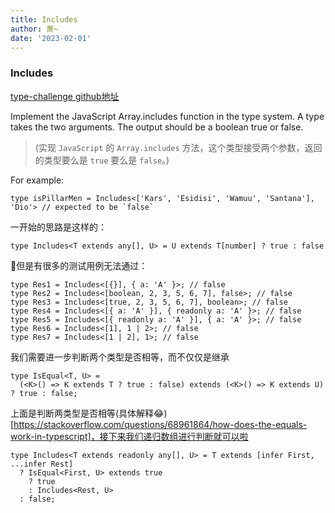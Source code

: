 ```yaml
---
title: Includes
author: 萧~
date: '2023-02-01'
---
```


### Includes

[type-challenge github地址](https://github.com/type-challenges/type-challenges/blob/main/questions/00898-easy-includes/README.md)

Implement the JavaScript Array.includes function in the type system. A type takes the two arguments. The output should be a boolean true or false.

>(实现 ```JavaScript``` 的 ```Array.includes``` 方法，这个类型接受两个参数，返回的类型要么是 ```true``` 要么是 ```false```。)

For example:

```
type isPillarMen = Includes<['Kars', 'Esidisi', 'Wamuu', 'Santana'], 'Dio'> // expected to be `false`
```

一开始的思路是这样的：
```
type Includes<T extends any[], U> = U extends T[number] ? true : false
```

🤔但是有很多的测试用例无法通过：

```
type Res1 = Includes<[{}], { a: 'A' }>; // false
type Res2 = Includes<[boolean, 2, 3, 5, 6, 7], false>; // false
type Res3 = Includes<[true, 2, 3, 5, 6, 7], boolean>; // false
type Res4 = Includes<[{ a: 'A' }], { readonly a: 'A' }>; // false
type Res5 = Includes<[{ readonly a: 'A' }], { a: 'A' }>; // false
type Res6 = Includes<[1], 1 | 2>; // false
type Res7 = Includes<[1 | 2], 1>; // false
```

我们需要进一步判断两个类型是否相等，而不仅仅是继承

```
type IsEqual<T, U> =
  (<K>() => K extends T ? true : false) extends (<K>() => K extends U) ? true : false;
```

上面是判断两类型是否相等(具体解释😂)[https://stackoverflow.com/questions/68961864/how-does-the-equals-work-in-typescript]，接下来我们递归数组进行判断就可以啦

```
type Includes<T extends readonly any[], U> = T extends [infer First, ...infer Rest]
  ? IsEqual<First, U> extends true
    ? true
    : Includes<Rest, U>
  : false;
```